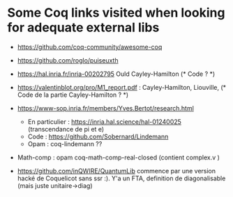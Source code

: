 
Some Coq links visited when looking for adequate external libs
==============================================================

 - https://github.com/coq-community/awesome-coq

 - https://github.com/roglo/puiseuxth

 - https://hal.inria.fr/inria-00202795 Ould Cayley-Hamilton (* Code ? *)

 - https://valentinblot.org/pro/M1_report.pdf : Cayley-Hamilton, Liouville,
   (* Code de la partie Cayley-Hamilton ? *)

 - https://www-sop.inria.fr/members/Yves.Bertot/research.html
   * En particulier : https://inria.hal.science/hal-01240025 (transcendance de pi et e)
   * Code : https://github.com/Sobernard/Lindemann
   * Opam : coq-lindemann ??

 - Math-comp : opam coq-math-comp-real-closed (contient complex.v )

 - https://github.com/inQWIRE/QuantumLib
   commence par une version hacké de Coquelicot sans ssr :).
   Y'a un FTA, definition de diagonalisable (mais juste unitaire->diag)
